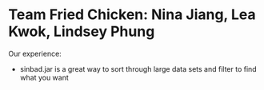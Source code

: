 # Team Fried Chicken: Nina Jiang, Lea Kwok, Lindsey Phung

Our experience:
 * sinbad.jar is a great way to sort through large data sets and filter to find what you want
